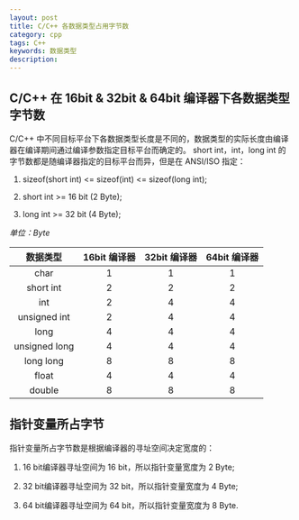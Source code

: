 ```yaml
---
layout: post
title: C/C++ 各数据类型占用字节数
category: cpp
tags: C++
keywords: 数据类型
description:
---
```


## C/C++ 在 16bit & 32bit & 64bit 编译器下各数据类型字节数

C/C++ 中不同目标平台下各数据类型长度是不同的，数据类型的实际长度由编译器在编译期间通过编译参数指定目标平台而确定的。 short int，int，long int 的字节数都是随编译器指定的目标平台而异，但是在 ANSI/ISO 指定：

1. sizeof(short int) <= sizeof(int) <= sizeof(long int);

2. short int >= 16 bit (2 Byte);

3. long int >= 32 bit (4 Byte);

*单位：Byte*

|     数据类型   |16bit 编译器|32bit 编译器|64bit 编译器|
|     :----:    |   :----:  |   :----:   |   :----:   |
|      char     |      1    |      1     |      1     |
|    short int  |      2    |      2     |      2     |
|      int      |      2    |      4     |      4     |
|  unsigned int |      2    |      4     |      4     |
|      long     |      4    |      4     |      4     |
| unsigned long |      4    |      4     |      4     |
|    long long  |      8    |      8     |      8     |
|      float    |      4    |      4     |      4     |
|     double    |      8    |      8     |      8     |

## 指针变量所占字节

指针变量所占字节数是根据编译器的寻址空间决定宽度的：

1. 16 bit编译器寻址空间为 16 bit，所以指针变量宽度为 2 Byte;

2. 32 bit编译器寻址空间为 32 bit，所以指针变量宽度为 4 Byte;

3. 64 bit编译器寻址空间为 64 bit，所以指针变量宽度为 8 Byte.
